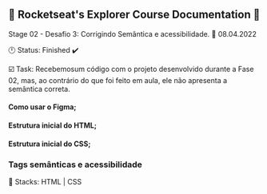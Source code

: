 ## 🚀 Rocketseat's Explorer Course Documentation 📁

Stage 02 - Desafio 3: Corrigindo Semântica e acessibilidade.
📅 08.04.2022

🕛 Status: Finished ✔️


☑️ Task: Recebemosum código com o projeto desenvolvido durante a Fase 02, mas, ao contrário do que foi feito em aula, ele não apresenta a semântica correta.

 #### Como usar o Figma;
 #### Estrutura inicial do HTML;
 #### Estrutura inicial do CSS;
 ### Tags semânticas e acessibilidade
📌 Stacks: HTML | CSS

